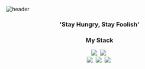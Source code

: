 ![header](https://capsule-render.vercel.app/api?type=soft&color=0F9B8E&height=130&section=header&text=JiWonKim&fontSize=70&&fontColor=343837&animation=twinkling)

<h3 align="center">'Stay Hungry, Stay Foolish'</h3>

<h3 align="center">My Stack</h3>

<p align="center">
  <a href="https://github.com/NaamuKim/react-sns-app"><img src="https://img.shields.io/badge/javascript-ffb13b?style=flat-square&logo=javascript&logoColor=white"/></a>&nbsp 
    <a href="https://github.com/NaamuKim/BlockChain-by-TS"><img src="https://img.shields.io/badge/Typescript-3178C6?style=flat-square&logo=typescript&logoColor=white"/></a>&nbsp 
  <br/>
  <a href="https://gracious-thompson-c28252.netlify.app/#/"><img src="https://img.shields.io/badge/React-61DAFB?style=flat-square&logo=React&logoColor=white"/></a>&nbsp 
  <a href="https://github.com/NaamuKim/react-sns-app"><img src="https://img.shields.io/badge/express-000000?style=flat-square&logo=Express&logoColor=white"/></a>&nbsp 
  <a href="https://github.com/NaamuKim/Together"><img src="https://img.shields.io/badge/Next.js-ffffff?style=flat-square&logo=Next.js&logoColor=black"/></a>&nbsp 
</p>
  
<br>
